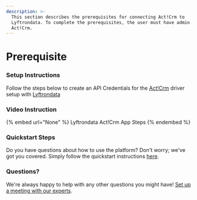 ```yaml
---
description: >-
  This section describes the prerequisites for connecting Act!Crm to
  Lyftrondata. To complete the prerequisites, the user must have admin access to
  Act!Crm.
---
```


# Prerequisite

<mark style="color:blue;"></mark>

### Setup Instructions

Follow the steps below to create an API Credentials for the [Act!Crm](None) driver setup with [Lyftrondata](https://www.lyftrondata.com)

### Video Instruction

{% embed url="None" %}
Lyftrondata Act!Crm App Steps
{% endembed %}

### Quickstart Steps

Do you have questions about how to use the platform? Don't worry; we've got you covered. Simply follow the quickstart instructions [here](README.md).

### Questions? <a href="#questions" id="questions"></a>

We're always happy to help with any other questions you might have! [Set up a meeting with our experts](https://www.lyftrondata.com/book-a-meeting/).

